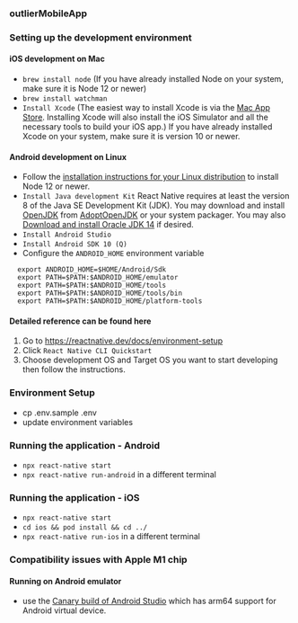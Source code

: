 ### outlierMobileApp

### Setting up the development environment
#### iOS development on Mac
- `brew install node` (If you have already installed Node on your system, make sure it is Node 12 or newer)
- `brew install watchman`
- `Install Xcode` (The easiest way to install Xcode is via the [Mac App Store](https://itunes.apple.com/us/app/xcode/id497799835?mt=12). Installing Xcode will also install the iOS Simulator and all the necessary tools to build your iOS app.) If you have already installed Xcode on your system, make sure it is version 10 or newer.

#### Android development on Linux
- Follow the [installation instructions for your Linux distribution](https://nodejs.org/en/download/package-manager/) to install Node 12 or newer.
- `Install Java development Kit` React Native requires at least the version 8 of the Java SE Development Kit (JDK). You may download and install [OpenJDK](http://openjdk.java.net/) from [AdoptOpenJDK](https://adoptopenjdk.net/) or your system packager. You may also [Download and install Oracle JDK 14](https://www.oracle.com/java/technologies/javase-downloads.html) if desired.
- `Install Android Studio`
- `Install Android SDK 10 (Q)`
- Configure the `ANDROID_HOME` environment variable
```
  export ANDROID_HOME=$HOME/Android/Sdk
  export PATH=$PATH:$ANDROID_HOME/emulator
  export PATH=$PATH:$ANDROID_HOME/tools
  export PATH=$PATH:$ANDROID_HOME/tools/bin
  export PATH=$PATH:$ANDROID_HOME/platform-tools
 ```

#### Detailed reference can be found here
1. Go to https://reactnative.dev/docs/environment-setup
2. Click `React Native CLI Quickstart`
3. Choose development OS and Target OS you want to start developing then follow the instructions.

### Environment Setup
- cp .env.sample .env
- update environment variables

### Running the application - Android
- `npx react-native start`
- `npx react-native run-android` in a different terminal

### Running the application - iOS
- `npx react-native start`
- `cd ios && pod install && cd ../`
- `npx react-native run-ios` in a different terminal

### Compatibility issues with Apple M1 chip

#### Running on Android emulator
 - use the [Canary build of Android Studio](https://developer.android.com/studio/preview) which has arm64 support for Android virtual device.
